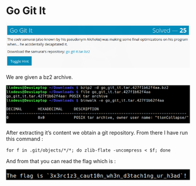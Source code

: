 # Go Git It

![](./img/1.png#center)

We are given a bz2 archive.

![](./img/2.png#center)

After extracting it’s content we obtain a git repository. From there I have run this command :

```
for f in .git/objects/*/*; do zlib-flate -uncompress < $f; done
```

And from that you can read the flag which is :

![](./img/3.png#center)